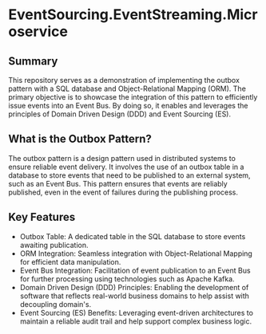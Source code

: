 # EventSourcing.EventStreaming.Microservice

## Summary
This repository serves as a demonstration of implementing the outbox pattern with a SQL database and Object-Relational Mapping (ORM). The primary objective is to showcase the integration of this pattern to efficiently issue events into an Event Bus. By doing so, it enables and leverages the principles of Domain Driven Design (DDD) and Event Sourcing (ES).

## What is the Outbox Pattern?
The outbox pattern is a design pattern used in distributed systems to ensure reliable event delivery. It involves the use of an outbox table in a database to store events that need to be published to an external system, such as an Event Bus. This pattern ensures that events are reliably published, even in the event of failures during the publishing process.

## Key Features
- Outbox Table: A dedicated table in the SQL database to store events awaiting publication.
- ORM Integration: Seamless integration with Object-Relational Mapping for efficient data manipulation.
- Event Bus Integration: Facilitation of event publication to an Event Bus for further processing using technologies such as Apache Kafka.
- Domain Driven Design (DDD) Principles: Enabling the development of software that reflects real-world business domains to help assist with decoupling domain's.
- Event Sourcing (ES) Benefits: Leveraging event-driven architectures to maintain a reliable audit trail and help support complex business logic.
